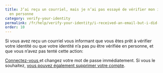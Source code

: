 ```yaml
---
title: J’ai reçu un courriel, mais je n’ai pas essayé de vérifier mon identité
  en personne
category: verify-your-identity
permalink: /fr/help/verify-your-identity/i-received-an-email-but-i-did-not-attempt-to-verify-my-identity-in-person/
order: 10
---
```

Si vous avez reçu un courriel vous informant que vous êtes prêt à vérifier votre identité ou que votre identité n’a pas pu être vérifiée en personne, et que vous n’avez pas tenté cette action: 

[Connectez-vous ](https://secure.login.gov/)et changez votre mot de passe immédiatement. Si vous le souhaitez, [vous pouvez également supprimer votre compte](https://login.gov/help/manage-your-account/delete-your-account/).